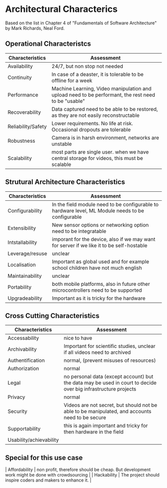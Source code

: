 # Architectural Characterics

Based on the list in Chapter 4 of "Fundamentals of Software Architecture" by Mark Richards, Neal Ford.

## Operational Characteristcs

| Characteristics | Assessment |
|-----------------|----------------|
| Availability | 24/7, but non stop not needed |
| Continuity | In case of a deaster, it is tolerable to be offline for a week |
| Performance | Machine Learning, Video manipulation and upload need to be performant, the rest need to be "usable" |
| Recoverability | Data captured need to be able to be restored, as they are not easily reconstructable |
| Reliability/Safety | Lower requirements. No life at risk. Occasional dropouts are tolerable |
| Robustness | Camera is in harsh environment, networks are unstable |
| Scalability | most parts are single user. when we have central storage for videos, this must be scalable |


## Strutural Architecture Characteristics

| Characteristics | Assessment |
|-----------------|----------------|
| Configurability | In the field module need to be configurable to hardware level, ML Module needs to be configurable |
| Extensibility | New sensor options or networking option need to be integratable |
| Intstallability | imporant for the device, also if we may want for server if we like it to be self-hostable |
| Leverage/resuse | unclear |
| Localisation | Important as global used and for example school children have not much english |
| Maintainability | unclear |
| Portability | both mobile platforms, also in future other microcontrollers need to be supported |
| Upgradeability | Important as it is tricky for the hardware |

## Cross Cutting Characteristics

| Characteristics | Assessment |
|-----------------|----------------|
| Accessability   | nice to have |
| Archivability   | Important for scientific studies, unclear if all videos need to archived |
| Authentification | normal, (prevent misuses of resources) |
| Authorization | normal |
| Legal | no personal data (except account) but the data may be used in court to decide over big infrastructure projects |
| Privacy | normal |
| Security | Videos are not secret, but should not be able to be manipulated, and accounts need to be secure |
| Supportability | this is again important and tricky for then hardware in the field |
| Usability/achievability | 

## Special for this use case
| Affordability | non profit, therefore should be cheap. But development work might be done with crowdsourcing |
| Hackability | The project should inspire coders and makers to enhance it. |





